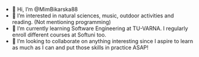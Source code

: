 - 👋 Hi, I’m @MimBikarska88
- 👀 I’m interested in natural sciences, music, outdoor activities and reading. (Not mentioning programming) 
- 🌱 I’m currently learning Software Engineering at TU-VARNA. I regularly enroll different courses at Softuni too. 
- 💞️ I’m looking to collaborate on anything interesting since I aspire to learn as much as I can and put those skills in practice ASAP!

<!---
MimBikarska88/MimBikarska88 is a ✨ special ✨ repository because its `README.md` (this file) appears on your GitHub profile.
You can click the Preview link to take a look at your changes.
--->
